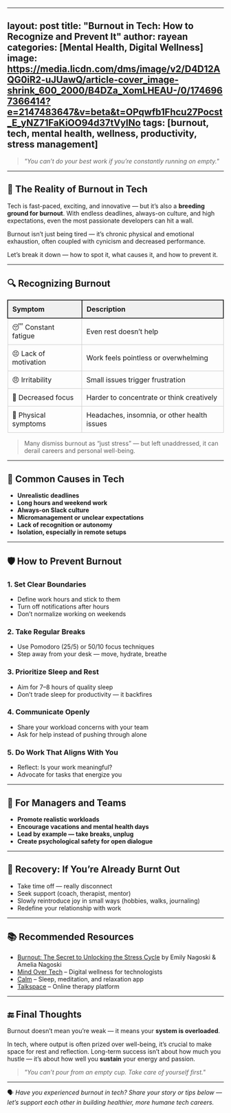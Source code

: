 
---
layout: post
title: "Burnout in Tech: How to Recognize and Prevent It"
author: rayean
categories: [Mental Health, Digital Wellness]
image: https://media.licdn.com/dms/image/v2/D4D12AQG0iR2-uJUawQ/article-cover_image-shrink_600_2000/B4DZa_XomLHEAU-/0/1746967366414?e=2147483647&v=beta&t=OPqwfb1Fhcu27Pocst_E_yNZ71FaKiOO94d37tVylNo
tags: [burnout, tech, mental health, wellness, productivity, stress management]
---

> _"You can’t do your best work if you’re constantly running on empty."_

---

## 🚨 The Reality of Burnout in Tech

Tech is fast-paced, exciting, and innovative — but it’s also a **breeding ground for burnout**. With endless deadlines, always-on culture, and high expectations, even the most passionate developers can hit a wall.

Burnout isn’t just being tired — it’s chronic physical and emotional exhaustion, often coupled with cynicism and decreased performance.

Let’s break it down — how to spot it, what causes it, and how to prevent it.

---

## 🔍 Recognizing Burnout

<table style="width: 100%; border-collapse: collapse; margin-top: 1em;">
  <thead>
    <tr style="background-color: #f0f0f0;">
      <th style="border: 2px solid #333; padding: 10px; text-align: left;">Symptom</th>
      <th style="border: 2px solid #333; padding: 10px; text-align: left;">Description</th>
    </tr>
  </thead>
  <tbody>
    <tr>
      <td style="border: 1px solid #ccc; padding: 10px;">😴 Constant fatigue</td>
      <td style="border: 1px solid #ccc; padding: 10px;">Even rest doesn’t help</td>
    </tr>
    <tr>
      <td style="border: 1px solid #ccc; padding: 10px;">😣 Lack of motivation</td>
      <td style="border: 1px solid #ccc; padding: 10px;">Work feels pointless or overwhelming</td>
    </tr>
    <tr>
      <td style="border: 1px solid #ccc; padding: 10px;">😠 Irritability</td>
      <td style="border: 1px solid #ccc; padding: 10px;">Small issues trigger frustration</td>
    </tr>
    <tr>
      <td style="border: 1px solid #ccc; padding: 10px;">🧠 Decreased focus</td>
      <td style="border: 1px solid #ccc; padding: 10px;">Harder to concentrate or think creatively</td>
    </tr>
    <tr>
      <td style="border: 1px solid #ccc; padding: 10px;">🤕 Physical symptoms</td>
      <td style="border: 1px solid #ccc; padding: 10px;">Headaches, insomnia, or other health issues</td>
    </tr>
  </tbody>
</table>


> Many dismiss burnout as “just stress” — but left unaddressed, it can derail careers and personal well-being.

---

## 🔄 Common Causes in Tech

- **Unrealistic deadlines**
- **Long hours and weekend work**
- **Always-on Slack culture**
- **Micromanagement or unclear expectations**
- **Lack of recognition or autonomy**
- **Isolation, especially in remote setups**

---

## 🛡️ How to Prevent Burnout

### 1. **Set Clear Boundaries**

- Define work hours and stick to them
- Turn off notifications after hours
- Don’t normalize working on weekends

### 2. **Take Regular Breaks**

- Use Pomodoro (25/5) or 50/10 focus techniques
- Step away from your desk — move, hydrate, breathe

### 3. **Prioritize Sleep and Rest**

- Aim for 7–8 hours of quality sleep
- Don’t trade sleep for productivity — it backfires

### 4. **Communicate Openly**

- Share your workload concerns with your team
- Ask for help instead of pushing through alone

### 5. **Do Work That Aligns With You**

- Reflect: Is your work meaningful?
- Advocate for tasks that energize you

---

## 🧰 For Managers and Teams

- **Promote realistic workloads**
- **Encourage vacations and mental health days**
- **Lead by example — take breaks, unplug**
- **Create psychological safety for open dialogue**

---

## 🌱 Recovery: If You’re Already Burnt Out

- Take time off — really disconnect
- Seek support (coach, therapist, mentor)
- Slowly reintroduce joy in small ways (hobbies, walks, journaling)
- Redefine your relationship with work

---

## 📚 Recommended Resources

- [Burnout: The Secret to Unlocking the Stress Cycle](https://www.goodreads.com/book/show/42397849-burnout) by Emily Nagoski & Amelia Nagoski
- [Mind Over Tech](https://mindovertech.com) – Digital wellness for technologists
- [Calm](https://www.calm.com) – Sleep, meditation, and relaxation app
- [Talkspace](https://www.talkspace.com) – Online therapy platform

---

## 🔚 Final Thoughts

Burnout doesn’t mean you’re weak — it means your **system is overloaded**.

In tech, where output is often prized over well-being, it’s crucial to make space for rest and reflection. Long-term success isn’t about how much you hustle — it’s about how well you **sustain** your energy and passion.

> _"You can’t pour from an empty cup. Take care of yourself first."_

---

🗣️ *Have you experienced burnout in tech? Share your story or tips below — let’s support each other in building healthier, more humane tech careers.*

